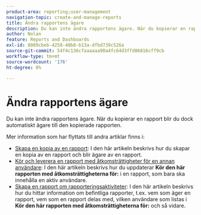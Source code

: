 ```yaml
---
product-area: reporting;user-management
navigation-topic: create-and-manage-reports
title: Ändra rapportens ägare
description: Du kan inte ändra rapportens ägare. När du kopierar en rapport blir du dock automatiskt ägare till den kopierade rapporten.
author: Nolan
feature: Reports and Dashboards
exl-id: 8089cbeb-4258-48b8-b13a-dfbd739c526a
source-git-commit: 54f4c136cfaaaaaa90a4fc64d3ffd06816cff9cb
workflow-type: tm+mt
source-wordcount: '176'
ht-degree: 0%

---
```


# Ändra rapportens ägare

Du kan inte ändra rapportens ägare. När du kopierar en rapport blir du dock automatiskt ägare till den kopierade rapporten.

Mer information som har flyttats till andra artiklar finns i:

* [Skapa en kopia av en rapport](../../../reports-and-dashboards/reports/creating-and-managing-reports/create-copy-report.md): I den här artikeln beskrivs hur du skapar en kopia av en rapport och blir ägare av en rapport.
* [Kör och leverera en rapport med åtkomsträttigheter för en annan användare](../../../reports-and-dashboards/reports/creating-and-managing-reports/run-deliver-report-access-rights-another-user.md): I den här artikeln beskrivs hur du uppdaterar **Kör den här rapporten med åtkomsträttigheterna för:** i en rapport, som bara ska innehålla en aktiv användare.
* [Skapa en rapport om rapporteringsaktiviteter](../../../reports-and-dashboards/reports/report-usage/create-report-reporting-activities.md): I den här artikeln beskrivs hur du hittar information om befintliga rapporter, t.ex. vem som äger en rapport, vem som en rapport delas med, vilken användare som listas i **Kör den här rapporten med åtkomsträttigheterna för:** och så vidare.
